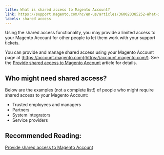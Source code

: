 ```yaml
---
title: What is shared access to Magento Account?
link: https://support.magento.com/hc/en-us/articles/360020385252-What-is-shared-access-to-Magento-Account-
labels: shared access
---
```


Using the shared access functionality, you may provide a limited access to your Magento Account for other people to let them work with your support tickets.

 You can provide and manage shared access using your Magento Account page at [https://account.magento.com](https://account.magento.com/). See the [Provide shared access to Magento Account](https://support.magento.com/hc/en-us/articles/360020694351-Provide-shared-access-to-Magento-Account) article for details.

 Who might need shared access?
-----------------------------

 Below are the examples (not a complete list!) of people who might require shared access to your Magento Account:

 
 * Trusted employees and managers
 * Partners
 * System integrators
 * Service providers
 
 Recommended Reading:
--------------------

 [Provide shared access to Magento Account](https://support.magento.com/hc/en-us/articles/360020694351-Provide-shared-access-to-Magento-Account)

